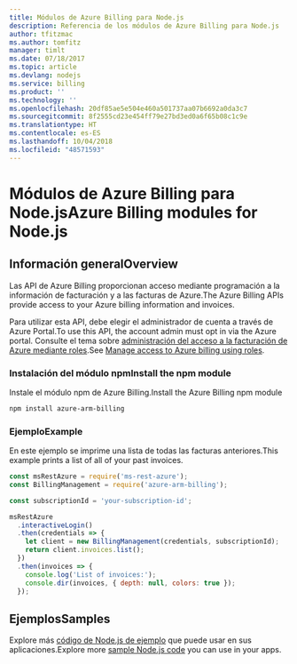 ```yaml
---
title: Módulos de Azure Billing para Node.js
description: Referencia de los módulos de Azure Billing para Node.js
author: tfitzmac
ms.author: tomfitz
manager: timlt
ms.date: 07/18/2017
ms.topic: article
ms.devlang: nodejs
ms.service: billing
ms.product: ''
ms.technology: ''
ms.openlocfilehash: 20df85ae5e504e460a501737aa07b6692a0da3c7
ms.sourcegitcommit: 8f2555cd23e454ff79e27bd3ed0a6f65b08c1c9e
ms.translationtype: HT
ms.contentlocale: es-ES
ms.lasthandoff: 10/04/2018
ms.locfileid: "48571593"
---
```

# <a name="azure-billing-modules-for-nodejs"></a><span data-ttu-id="71697-103">Módulos de Azure Billing para Node.js</span><span class="sxs-lookup"><span data-stu-id="71697-103">Azure Billing modules for Node.js</span></span>

## <a name="overview"></a><span data-ttu-id="71697-104">Información general</span><span class="sxs-lookup"><span data-stu-id="71697-104">Overview</span></span>
<span data-ttu-id="71697-105">Las API de Azure Billing proporcionan acceso mediante programación a la información de facturación y a las facturas de Azure.</span><span class="sxs-lookup"><span data-stu-id="71697-105">The Azure Billing APIs provide access to your Azure billing information and invoices.</span></span>

<span data-ttu-id="71697-106">Para utilizar esta API, debe elegir el administrador de cuenta a través de Azure Portal.</span><span class="sxs-lookup"><span data-stu-id="71697-106">To use this API, the account admin must opt in via the Azure portal.</span></span> <span data-ttu-id="71697-107">Consulte el tema sobre [administración del acceso a la facturación de Azure mediante roles](https://docs.microsoft.com/azure/billing/billing-manage-access).</span><span class="sxs-lookup"><span data-stu-id="71697-107">See [Manage access to Azure billing using roles](https://docs.microsoft.com/azure/billing/billing-manage-access).</span></span>

### <a name="install-the-npm-module"></a><span data-ttu-id="71697-108">Instalación del módulo npm</span><span class="sxs-lookup"><span data-stu-id="71697-108">Install the npm module</span></span> 

<span data-ttu-id="71697-109">Instale el módulo npm de Azure Billing.</span><span class="sxs-lookup"><span data-stu-id="71697-109">Install the Azure Billing npm module</span></span> 

```bash
npm install azure-arm-billing
```
### <a name="example"></a><span data-ttu-id="71697-110">Ejemplo</span><span class="sxs-lookup"><span data-stu-id="71697-110">Example</span></span> 
 
<span data-ttu-id="71697-111">En este ejemplo se imprime una lista de todas las facturas anteriores.</span><span class="sxs-lookup"><span data-stu-id="71697-111">This example prints a list of all of your past invoices.</span></span>
 
```javascript 
const msRestAzure = require('ms-rest-azure');
const BillingManagement = require('azure-arm-billing');

const subscriptionId = 'your-subscription-id';

msRestAzure
  .interactiveLogin()
  .then(credentials => {
    let client = new BillingManagement(credentials, subscriptionId);
    return client.invoices.list();
  })
  .then(invoices => {
    console.log('List of invoices:');
    console.dir(invoices, { depth: null, colors: true });
  });
``` 


## <a name="samples"></a><span data-ttu-id="71697-112">Ejemplos</span><span class="sxs-lookup"><span data-stu-id="71697-112">Samples</span></span>

<span data-ttu-id="71697-113">Explore más [código de Node.js de ejemplo](https://azure.microsoft.com/resources/samples/?platform=nodejs) que puede usar en sus aplicaciones.</span><span class="sxs-lookup"><span data-stu-id="71697-113">Explore more [sample Node.js code](https://azure.microsoft.com/resources/samples/?platform=nodejs) you can use in your apps.</span></span>

